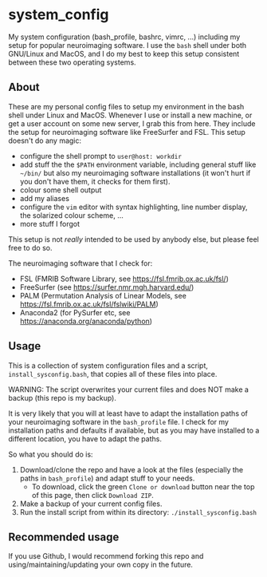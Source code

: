 # system_config
My system configuration (bash_profile, bashrc, vimrc, ...) including my setup for popular neuroimaging software. I use the `bash` shell under both GNU/Linux and MacOS, and I do my best to keep this setup consistent between these two operating systems.

## About

These are my personal config files to setup my environment in the bash shell under Linux and MacOS. Whenever I use or install a new machine, or get a user account on some new server, I grab this from here. They include the setup for neuroimaging software like FreeSurfer and FSL. This setup doesn't do any magic:

* configure the shell prompt to `user@host: workdir`
* add stuff the the `$PATH` environment variable, including general stuff like `~/bin/` but also my neuroimaging software installations (it won't hurt if you don't have them, it checks for them first).
* colour some shell output
* add my aliases
* configure the `vim` editor with syntax highlighting, line number display, the solarized colour scheme, ...
* more stuff I forgot

This setup is not *really* intended to be used by anybody else, but please feel free to do so.

The neuroimaging software that I check for:
* FSL (FMRIB Software Library, see https://fsl.fmrib.ox.ac.uk/fsl/)
* FreeSurfer (see https://surfer.nmr.mgh.harvard.edu/)
* PALM (Permutation Analysis of Linear Models, see https://fsl.fmrib.ox.ac.uk/fsl/fslwiki/PALM)
* Anaconda2 (for PySurfer etc, see https://anaconda.org/anaconda/python)


## Usage

This is a collection of system configuration files and a script, `install_sysconfig.bash`, that copies all of these files into place.

WARNING: The script overwrites your current files and does NOT make a backup (this repo is my backup).

It is very likely that you will at least have to adapt the installation paths of your neuroimaging software in the `bash_profile` file. I check for my installation paths and defaults if available, but as you may have installed to a different location, you have to adapt the paths.

So what you should do is:
1) Download/clone the repo and have a look at the files (especially the paths in `bash_profile`) and adapt stuff to your needs.
    * To download, click the green `Clone or download` button near the top of this page, then click `Download ZIP`.
2) Make a backup of your current config files.
3) Run the install script from within its directory: `./install_sysconfig.bash`


## Recommended usage

If you use Github, I would recommend forking this repo and using/maintaining/updating your own copy in the future.
